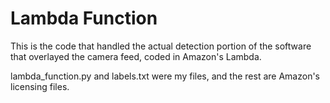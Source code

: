 # Lambda Function

This is the code that handled the actual detection portion of the software that overlayed the camera feed, coded in Amazon's Lambda. 

lambda_function.py and labels.txt were my files, and the rest are Amazon's licensing files.
